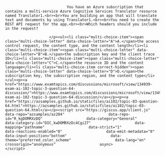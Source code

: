 <p class="card-text">
							
								You have an Azure subscription that contains a multi-service Azure Cognitive Services Translator resource named Translator1.<br><br>You are building an app that will translate text and documents by using Translator1.<br><br>You need to create the REST API request for the app.<br><br>Which headers should you include in the request?
							
						</p><ul><li class="multi-choice-item"><span class="multi-choice-letter" data-choice-letter="A">A.</span>the access control request, the content type, and the content length</li><li class="multi-choice-item"><span class="multi-choice-letter" data-choice-letter="B">B.</span>the subscription key and the client trace ID</li><li class="multi-choice-item"><span class="multi-choice-letter" data-choice-letter="C">C.</span>the resource ID and the content language</li><li class="multi-choice-item correct-hidden"><span class="multi-choice-letter" data-choice-letter="D">D.</span>the subscription key, the subscription region, and the content type</li></ul><p><a href="https://www.examtopics.com/discussions/microsoft/view/134939-exam-ai-102-topic-3-question-64-discussion/">https://www.examtopics.com/discussions/microsoft/view/134939-exam-ai-102-topic-3-question-64-discussion/</a></p><p><a href="https://azsamples.github.io/staticfiles/ai102/topic-03-question-64.html">https://azsamples.github.io/staticfiles/ai102/topic-03-question-64.html</a></p><script src="https://giscus.app/client.js"                    data-repo="azsamples/az204"                    data-repo-id="R_kgDOMRXzDQ"                    data-category="General"                    data-category-id="DIC_kwDOMRXzDc4Cgi27"                    data-mapping="pathname"                    data-strict="1"                    data-reactions-enabled="0"                    data-emit-metadata="0"                    data-input-position="bottom"                    data-theme="preferred_color_scheme"                    data-lang="en"                    crossorigin="anonymous"                    async>                    </script>